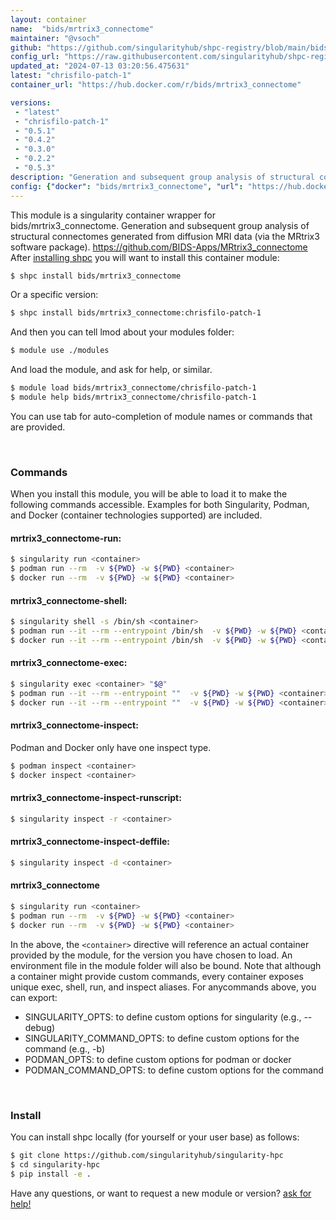 ```yaml
---
layout: container
name:  "bids/mrtrix3_connectome"
maintainer: "@vsoch"
github: "https://github.com/singularityhub/shpc-registry/blob/main/bids/mrtrix3_connectome/container.yaml"
config_url: "https://raw.githubusercontent.com/singularityhub/shpc-registry/main/bids/mrtrix3_connectome/container.yaml"
updated_at: "2024-07-13 03:20:56.475631"
latest: "chrisfilo-patch-1"
container_url: "https://hub.docker.com/r/bids/mrtrix3_connectome"

versions:
 - "latest"
 - "chrisfilo-patch-1"
 - "0.5.1"
 - "0.4.2"
 - "0.3.0"
 - "0.2.2"
 - "0.5.3"
description: "Generation and subsequent group analysis of structural connectomes generated from diffusion MRI data (via the MRtrix3 software package). https://github.com/BIDS-Apps/MRtrix3_connectome"
config: {"docker": "bids/mrtrix3_connectome", "url": "https://hub.docker.com/r/bids/mrtrix3_connectome", "maintainer": "@vsoch", "description": "Generation and subsequent group analysis of structural connectomes generated from diffusion MRI data (via the MRtrix3 software package). https://github.com/BIDS-Apps/MRtrix3_connectome", "latest": {"chrisfilo-patch-1": "sha256:f93055ee1fc5204c69140eef0a71c83d6b672a12c37dd8cf4c34e08d05b21776"}, "tags": {"latest": "sha256:3e742d2a9d1e5e118756fa8789bd8edb4a52cb011893815ce12a0b3267878113", "chrisfilo-patch-1": "sha256:f93055ee1fc5204c69140eef0a71c83d6b672a12c37dd8cf4c34e08d05b21776", "0.5.1": "sha256:f3e7a20ac3eb1ca674b9896ff3b04a595192f9923f853fcc573e1ca42fa4ebaf", "0.4.2": "sha256:3d701b0846038289e18e7571c7072056f1f81daa70ab3159bb48cec9d88f6ecf", "0.3.0": "sha256:64440966249b693da6733d7200d8eebcb4c0f1320f245e826227fb9f1d46a042", "0.2.2": "sha256:a0205a41f34cdc6d8b289fd28f6be46f98c2b7fdf14eaa05b793db28bea5bbdb", "0.5.3": "sha256:3e742d2a9d1e5e118756fa8789bd8edb4a52cb011893815ce12a0b3267878113"}, "filter": ["v*"]}
---
```


This module is a singularity container wrapper for bids/mrtrix3_connectome.
Generation and subsequent group analysis of structural connectomes generated from diffusion MRI data (via the MRtrix3 software package). https://github.com/BIDS-Apps/MRtrix3_connectome
After [installing shpc](#install) you will want to install this container module:


```bash
$ shpc install bids/mrtrix3_connectome
```

Or a specific version:

```bash
$ shpc install bids/mrtrix3_connectome:chrisfilo-patch-1
```

And then you can tell lmod about your modules folder:

```bash
$ module use ./modules
```

And load the module, and ask for help, or similar.

```bash
$ module load bids/mrtrix3_connectome/chrisfilo-patch-1
$ module help bids/mrtrix3_connectome/chrisfilo-patch-1
```

You can use tab for auto-completion of module names or commands that are provided.

<br>

### Commands

When you install this module, you will be able to load it to make the following commands accessible.
Examples for both Singularity, Podman, and Docker (container technologies supported) are included.

#### mrtrix3_connectome-run:

```bash
$ singularity run <container>
$ podman run --rm  -v ${PWD} -w ${PWD} <container>
$ docker run --rm  -v ${PWD} -w ${PWD} <container>
```

#### mrtrix3_connectome-shell:

```bash
$ singularity shell -s /bin/sh <container>
$ podman run --it --rm --entrypoint /bin/sh  -v ${PWD} -w ${PWD} <container>
$ docker run --it --rm --entrypoint /bin/sh  -v ${PWD} -w ${PWD} <container>
```

#### mrtrix3_connectome-exec:

```bash
$ singularity exec <container> "$@"
$ podman run --it --rm --entrypoint ""  -v ${PWD} -w ${PWD} <container> "$@"
$ docker run --it --rm --entrypoint ""  -v ${PWD} -w ${PWD} <container> "$@"
```

#### mrtrix3_connectome-inspect:

Podman and Docker only have one inspect type.

```bash
$ podman inspect <container>
$ docker inspect <container>
```

#### mrtrix3_connectome-inspect-runscript:

```bash
$ singularity inspect -r <container>
```

#### mrtrix3_connectome-inspect-deffile:

```bash
$ singularity inspect -d <container>
```



#### mrtrix3_connectome

```bash
$ singularity run <container>
$ podman run --rm  -v ${PWD} -w ${PWD} <container>
$ docker run --rm  -v ${PWD} -w ${PWD} <container>
```


In the above, the `<container>` directive will reference an actual container provided
by the module, for the version you have chosen to load. An environment file in the
module folder will also be bound. Note that although a container
might provide custom commands, every container exposes unique exec, shell, run, and
inspect aliases. For anycommands above, you can export:

 - SINGULARITY_OPTS: to define custom options for singularity (e.g., --debug)
 - SINGULARITY_COMMAND_OPTS: to define custom options for the command (e.g., -b)
 - PODMAN_OPTS: to define custom options for podman or docker
 - PODMAN_COMMAND_OPTS: to define custom options for the command

<br>

### Install

You can install shpc locally (for yourself or your user base) as follows:

```bash
$ git clone https://github.com/singularityhub/singularity-hpc
$ cd singularity-hpc
$ pip install -e .
```

Have any questions, or want to request a new module or version? [ask for help!](https://github.com/singularityhub/singularity-hpc/issues)